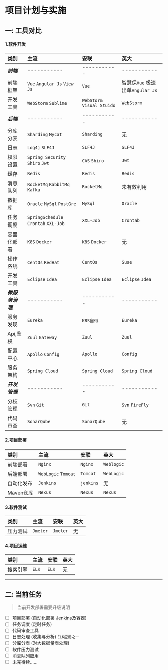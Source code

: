 # 项目计划与实施

## 一: 工具对比
#### 1.软件开发 
| 类别 | 主流 | 安联 | 英大 |
| :--- | :--- | :--- | :--- |
|***前端***|-----------|-----------|-----------|
|前端框架|`Vue` `Angular Js` `View Js`|`Vue`|智慧保`Vue` 极速出单`Angular Js`|
|开发工具|`WebStorm` `Sublime`|`WebStorm` `Visual Stuido`|`WebStorm`|
|***后端***|-----------|-----------|-----------|
|分库分表|`Sharding` `Mycat`|`Sharding`|无|
|日志|`Log4j` `SLF4J`|`SLF4J`|`SLF4J`|
|权限设置|`Spring Security` `Shiro` `Jwt`|`CAS` `Shiro`|`Jwt`|
|缓存|`Redis`|`Redis`|`Redis`|
|消息队列|`RocketMq` `RabbitMq` `Kafka`|`RocketMq`|未有效利用|
|数据库|`Oracle` `MySql` `PostGre`|`MySql`|`Oracle`|
|任务调度|`SpringSchedule` `Crontab` `XXL-Job`|`XXL-Job`|`Crontab`|
|容器化部署|`K8S` `Docker`|`K8S` `Docker`|无|
|操作系统|`CentOs` `RedHat`|`CentOs`|`Suse`
|开发工具|`Eclipse` `Idea`|`Eclipse` `Idea`|`Eclipse` `Idea`|
|***微服务治理***|-----------|-----------|-----------|
|服务发现|`Eureka`|`K8S自带`|`Eureka`|
|Api,鉴权|`Zuul` `Gateway`|`Zuul`|`Zuul`|
|配置中心|`Apollo` `Config`|`Apollo`|`Config`|
|服务架构|`Spring Cloud`|`Spring Cloud`|`Spring Cloud`|
|***开发管理***|-----------|-----------|-----------|
|分枝管理|`Svn` `Git`|`Git`|`Svn` `FireFly`|
|代码审查|`SonarQube`|`SonarQube`|无|


#### 2.项目部署
| 类别 | 主流 | 安联 | 英大 |
| :--- | :--- | :--- | :--- |
|前端部署|`Nginx`|`Nginx`|`Weblogic`|
|后端部署|`WebLogic` `Tomcat`|`Tomcat`|`WebLogic`|
|自动化发布|`Jenkins`|`jenkins`|无|
|Maven仓库|`Nexus`|`Nexus`|`Nexus`|


#### 3.软件测试
| 类别 | 主流 | 安联 | 英大 |
| :--- | :--- | :--- | :--- |
|压力测试|`Jmeter`|`Jmeter`|无|

#### 4.项目运维
| 类别 | 主流 | 安联 | 英大 |
| :--- | :--- | :--- | :--- |
|搜索引擎|`ELK`|`ELK`|无|
---
## 二: 当前任务
> 当前开发部署需要升级说明

- [ ] 项目部署 (自动化部署 Jenkins及容器)
- [ ] 任务调度 (定时任务)
- [ ] 代码审查工具
- [ ] 日志处理 (收集与分析) `ELK应用之一`
- [ ] 分库分表 (对大数据量表处理)
- [ ] 软件压力测试
- [ ] 消息队列应用
- [ ] 未完待续......

<!-- 
![电饭锅电饭锅](http://zh.mweb.im/asset/img/set-up-git.gif "TEst")

```
public static void main(){
    System.out.println("Hello World");
}
```

1. sdfsdfsdf
    1. sdfsdf
    2. sdfsdf
2. dfgdfgdfg

* sdfsdf
* sdfsdf

-->